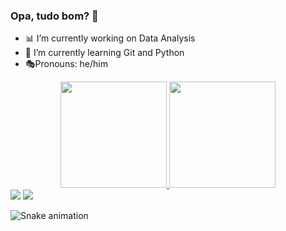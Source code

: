 ### Opa, tudo bom? 👀

- 📊 I’m currently working on Data Analysis
- 🥋 I’m currently learning Git and Python
- 🎭Pronouns: he/him

<div align="center">
  <a href="https://github.com/alvaroguilherme">
  <img height="170em" src="https://github-readme-stats.vercel.app/api?username=alvaroguilherme&show_icons=true&theme=gruvbox&include_all_commits=true&count_private=true"/>
  <img height="170em" src="https://github-readme-stats.vercel.app/api/top-langs/?username=alvaroguilherme&layout=compact&langs_count=7&theme=gruvbox&count_private=true"/>
</div>

<div> 
  <a href="https://www.linkedin.com/in/alvaro-correia" target="_blank"><img src="https://img.shields.io/badge/-LinkedIn-%230077B5?style=for-the-badge&logo=linkedin&logoColor=white" target="_blank"></a> 
  <a href = "mailto:alvaro.guilherme@engenharia.ufjf.br"><img src="https://img.shields.io/badge/-Gmail-%23333?style=for-the-badge&logo=gmail&logoColor=white" target="_blank"></a>
 
  ![Snake animation](https://github.com/alvaroguilherme/alvaroguilherme/blob/output/github-contribution-grid-snake.svg)
 
</div>
